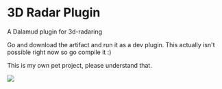 # 3D Radar Plugin

A Dalamud plugin for 3d-radaring

Go and download the artifact and run it as a dev plugin. This actually isn't possible right now so go compile it :)

This is my own pet project, please understand that.

![](https://i.imgur.com/jPlpQ7C.png)